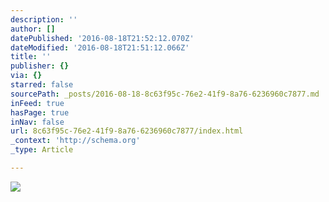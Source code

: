 ```yaml
---
description: ''
author: []
datePublished: '2016-08-18T21:52:12.070Z'
dateModified: '2016-08-18T21:51:12.066Z'
title: ''
publisher: {}
via: {}
starred: false
sourcePath: _posts/2016-08-18-8c63f95c-76e2-41f9-8a76-6236960c7877.md
inFeed: true
hasPage: true
inNav: false
url: 8c63f95c-76e2-41f9-8a76-6236960c7877/index.html
_context: 'http://schema.org'
_type: Article

---
```

![](https://the-grid-user-content.s3-us-west-2.amazonaws.com/09234b75-e3b9-4441-8972-5170961cde20.jpg)